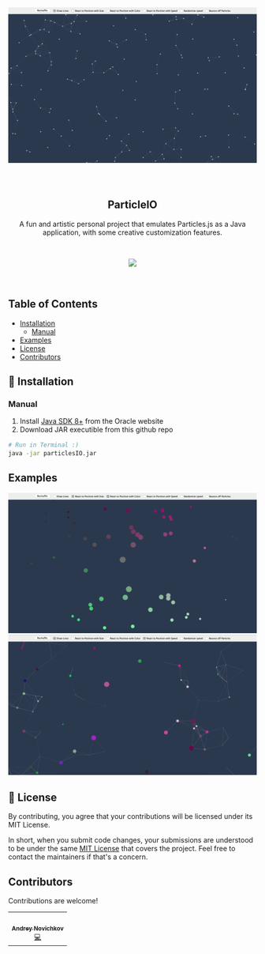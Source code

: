 <div align="center">
  <img alt="screenshot" src="docs/particles_io.png"> 
</div>

<h2 style="padding-top: 40px;" align="center">ParticleIO</h2>
<p align="center">
A fun and artistic personal project that emulates Particles.js as a Java application, with some creative customization features. 
</p>
<br>
<p align="center">
  <a href="https://github.com/imthaghost/goclone/blob/master/LICENSE"><img src="https://img.shields.io/badge/License-MIT-yellow.svg"></a>
</p>
<br>

## Table of Contents
- [Installation](#installation)
  - [Manual](#manual)
-   [Examples](#examples)
-   [License](#license)
-   [Contributors](#contributors)

<a name="installation"></a>

## 🚀 Installation

### Manual

1. Install <a href="https://www.oracle.com/java/technologies/javase/javase-jdk8-downloads.html">Java SDK 8+</a> from the Oracle website
2. Download JAR executible from this github repo

```bash
# Run in Terminal :)
java -jar particlesIO.jar
```

## Examples

![Example1](/docs/example1.png)
![Example2](/docs/example2.png)

<a name="license"></a>

## 📝 License

By contributing, you agree that your contributions will be licensed under its MIT License.

In short, when you submit code changes, your submissions are understood to be under the same [MIT License](http://choosealicense.com/licenses/mit/) that covers the project. Feel free to contact the maintainers if that's a concern.

<a name="contributors"></a>

## Contributors

Contributions are welcome!

<table>
  <tr>
    <td align="center"><a href="https://github.com/APNovichkov"><br /><sub><b>Andrey Novichkov</b></sub></a><br /><a href="https://github.com/APNovichkov/ParticleIO/commits/master" title="Code">💻</a></td>
    
  </tr>
